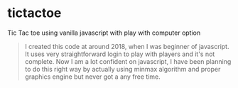 # tictactoe
Tic Tac toe using vanilla javascript with play with computer option

> I created this code at around 2018, when I was beginner of javascript. It uses very straightforward login to play with players and it's not complete. Now I am a lot confident on javascript, I have been planning to do this right way by actually using minmax algorithm and proper graphics engine but never got a any free time.
